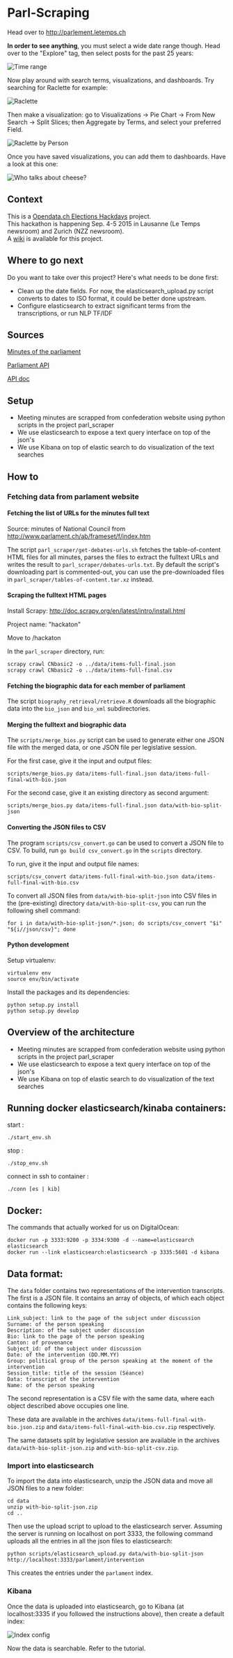 # Parl-Scraping

Head over to http://parlement.letemps.ch

 **In order to see anything**, you must select a wide date range though. 
Head over to the "Explore" tag, then select posts for the past 25 years:

![Time range](time_range.png "Time range config")

Now play around with search terms, visualizations, and dashboards. Try searching for Raclette for example:

![Raclette](raclette.png "When was raclette mentionned?")

Then make a visualization: go to Visualizations -> Pie Chart -> From New Search -> Split Slices; 
then Aggregate by Terms, and select your preferred Field.

![Raclette by Person](darbelley.png "Who talks about Raclette?")

Once you have saved visualizations, you can add them to dashboards. Have a look at this one:

![Who talks about cheese?](fromages.png "Who talks about cheese?")


## Context

This is a [Opendata.ch Elections Hackdays](http://make.opendata.ch/elections) project.  
This hackathon is happening Sep. 4-5 2015 in Lausanne (Le Temps newsroom) and Zurich (NZZ newsroom).  
A [wiki](http://make.opendata.ch/wiki/project:chparlscraping) is available for this project.  

## Where to go next

Do you want to take over this project? Here's what needs to be done first:

- Clean up the date fields. For now, the elasticsearch_upload.py script converts to dates to ISO format, 
it could be better done upstream.
- Configure elasticsearch to extract significant terms from the transcriptions, or run NLP TF/IDF

## Sources

[Minutes of the parliament](http://www.parlament.ch/ab/frameset/f/index.htm)

[Parliament API](http://ws.parlament.ch/)

[API doc](http://www.parlament.ch/e/dokumentation/webservices-opendata/Documents/webservices-info-dritte-e.pdf)

## Setup

- Meeting minutes are scrapped from confederation website using python scripts in the project parl_scraper
- We use elasticsearch to expose a text query interface on top of the json's
- We use Kibana on top of elastic search to do visualization of the text searches


## How to

### Fetching data from parlament website

#### Fetching the list of URLs for the minutes full text

Source: minutes of National Council from http://www.parlament.ch/ab/frameset/f/index.htm

The script `parl_scraper/get-debates-urls.sh` fetches the table-of-content HTML files for
all minutes, parses the files to extract the fulltext URLs and writes the result to
`parl_scraper/debates-urls.txt`. By default the script's downloading part is commented-out,
you can use the pre-downloaded files in `parl_scraper/tables-of-content.tar.xz` instead.

#### Scraping the fulltext HTML pages

Install Scrapy: http://doc.scrapy.org/en/latest/intro/install.html

Project name: "hackaton"

Move to /hackaton

In the `parl_scraper` directory, run:

    scrapy crawl CNbasic2 -o ../data/items-full-final.json
    scrapy crawl CNbasic2 -o ../data/items-full-final.csv

#### Fetching the biographic data for each member of parliament

The script `biography_retrieval/retrieve.R` downloads all the biographic data
into the `bio_json` and `bio_xml` subdirectories.

#### Merging the fulltext and biographic data

The `scripts/merge_bios.py` script can be used to generate either one JSON file with the merged
data, or one JSON file per legislative session.

For the first case, give it the input and output files:

    scripts/merge_bios.py data/items-full-final.json data/items-full-final-with-bio.json

For the second case, give it an existing directory as second argument:

    scripts/merge_bios.py data/items-full-final.json data/with-bio-split-json 

#### Converting the JSON files to CSV

The program `scripts/csv_convert.go` can be used to convert a JSON file to CSV. To build, run
`go build csv_convert.go` in the `scripts` directory.

To run, give it the input and output file names:

    scripts/csv_convert data/items-full-final-with-bio.json data/items-full-final-with-bio.csv

To convert all JSON files from `data/with-bio-split-json` into CSV files in the (pre-existing)
directory `data/with-bio-split-csv`, you can run the following shell command:

    for i in data/with-bio-split-json/*.json; do scripts/csv_convert "$i" "${i//json/csv}"; done

#### Python development

Setup virtualenv:

    virtualenv env
    source env/bin/activate

Install the packages and its dependencies:

    python setup.py install
    python setup.py develop
    
## Overview of the architecture

- Meeting minutes are scrapped from confederation website using python scripts in the project parl_scraper
- We use elasticsearch to expose a text query interface on top of the json's
- We use Kibana on top of elastic search to do visualization of the text searches

## Running docker elasticsearch/kinaba containers:

start :

    ./start_env.sh

stop :

    ./stop_env.sh

    
connect in ssh to container :

    ./conn [es | kib]

## Docker:

The commands that actually worked for us on DigitalOcean:

    docker run -p 3333:9200 -p 3334:9300 -d --name=elasticsearch elasticsearch
    docker run --link elasticsearch:elasticsearch -p 3335:5601 -d kibana
    
    
## Data format:

The `data` folder contains two representations of the intervention transcripts. The first is a JSON file. 
It contains an array of objects, of which each object contains the following keys:

    Link_subject: link to the page of the subject under discussion
    Surname: of the person speaking
    Description: of the subject under discussion
    Bio: link to the page of the person speaking
    Canton: of provenance
    Subject_id: of the subject under discussion
    Date: of the intervention (DD.MM.YY)
    Group: political group of the person speaking at the moment of the intervention
    Session_title: title of the session (Séance)
    Data: transcript of the intervention
    Name: of the person speaking
    
The second representation is a CSV file with the same data, where each object described above occupies one line.

These data are available in the archives `data/items-full-final-with-bio.json.zip` and
`data/items-full-final-with-bio.csv.zip` respectively.

The same datasets split by legislative session are available in the archives `data/with-bio-split-json.zip`
and `with-bio-split-csv.zip`.

### Import into elasticsearch

To import the data into elasticsearch, unzip the JSON data and move all JSON files to a new folder:

    cd data
    unzip with-bio-split-json.zip
    cd ..
    
Then use the upload script to upload to the elasticsearch server. Assuming the server is running on localhost on port 
3333, the following command uploads all the entries in all the json files to elasticsearch:

    python scripts/elasticsearch_upload.py data/with-bio-split-json http://localhost:3333/parlament/intervention
    
This creates the entries under the `parlament` index.

### Kibana

Once the data is uploaded into elasticsearch, go to Kibana (at localhost:3335 if you followed the instructions above), 
then create a default index:

![Index config](index_config.png "Index Configuration")

Now the data is searchable. Refer to the tutorial.
